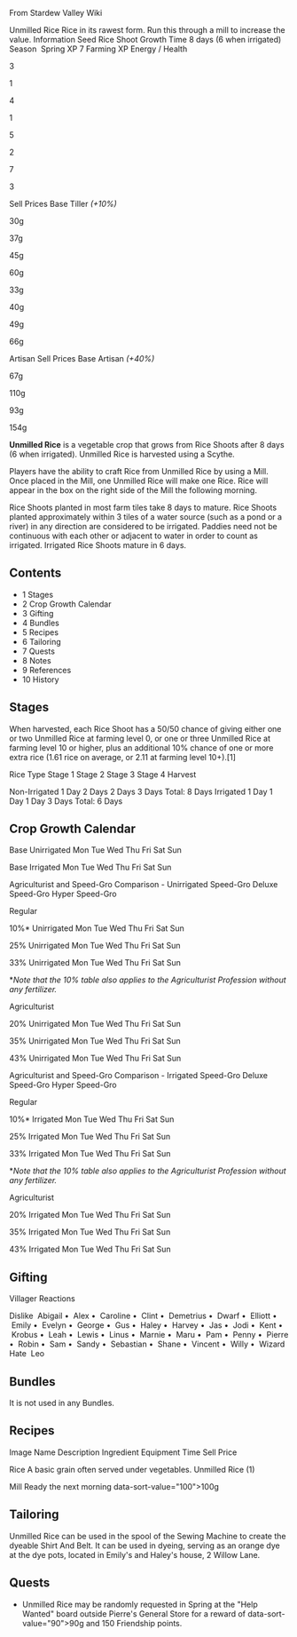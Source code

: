 From Stardew Valley Wiki

Unmilled Rice Rice in its rawest form. Run this through a mill to increase the value. Information Seed Rice Shoot Growth Time 8 days (6 when irrigated) Season  Spring XP 7 Farming XP Energy / Health

3

1

4

1

5

2

7

3

Sell Prices Base Tiller *(+10%)*

30g

37g

45g

60g

33g

40g

49g

66g

Artisan Sell Prices Base Artisan *(+40%)*

67g

110g

93g

154g

**Unmilled Rice** is a vegetable crop that grows from Rice Shoots after 8 days (6 when irrigated). Unmilled Rice is harvested using a Scythe.

Players have the ability to craft Rice from Unmilled Rice by using a Mill. Once placed in the Mill, one Unmilled Rice will make one Rice. Rice will appear in the box on the right side of the Mill the following morning.

Rice Shoots planted in most farm tiles take 8 days to mature. Rice Shoots planted approximately within 3 tiles of a water source (such as a pond or a river) in any direction are considered to be irrigated. Paddies need not be continuous with each other or adjacent to water in order to count as irrigated. Irrigated Rice Shoots mature in 6 days.

## Contents

- 1 Stages
- 2 Crop Growth Calendar
- 3 Gifting
- 4 Bundles
- 5 Recipes
- 6 Tailoring
- 7 Quests
- 8 Notes
- 9 References
- 10 History

## Stages

When harvested, each Rice Shoot has a 50/50 chance of giving either one or two Unmilled Rice at farming level 0, or one or three Unmilled Rice at farming level 10 or higher, plus an additional 10% chance of one or more extra rice (1.61 rice on average, or 2.11 at farming level 10+).\[1]

Rice Type Stage 1 Stage 2 Stage 3 Stage 4 Harvest

Non-Irrigated 1 Day 2 Days 2 Days 3 Days Total: 8 Days Irrigated 1 Day 1 Day 1 Day 3 Days Total: 6 Days

## Crop Growth Calendar

Base Unirrigated Mon Tue Wed Thu Fri Sat Sun

Base Irrigated Mon Tue Wed Thu Fri Sat Sun

Agriculturist and Speed-Gro Comparison - Unirrigated Speed-Gro Deluxe Speed-Gro Hyper Speed-Gro

Regular

10%* Unirrigated Mon Tue Wed Thu Fri Sat Sun

25% Unirrigated Mon Tue Wed Thu Fri Sat Sun

33% Unirrigated Mon Tue Wed Thu Fri Sat Sun

\**Note that the 10% table also applies to the Agriculturist Profession without any fertilizer.*

Agriculturist

20% Unirrigated Mon Tue Wed Thu Fri Sat Sun

35% Unirrigated Mon Tue Wed Thu Fri Sat Sun

43% Unirrigated Mon Tue Wed Thu Fri Sat Sun

Agriculturist and Speed-Gro Comparison - Irrigated Speed-Gro Deluxe Speed-Gro Hyper Speed-Gro

Regular

10%* Irrigated Mon Tue Wed Thu Fri Sat Sun

25% Irrigated Mon Tue Wed Thu Fri Sat Sun

33% Irrigated Mon Tue Wed Thu Fri Sat Sun

\**Note that the 10% table also applies to the Agriculturist Profession without any fertilizer.*

Agriculturist

20% Irrigated Mon Tue Wed Thu Fri Sat Sun

35% Irrigated Mon Tue Wed Thu Fri Sat Sun

43% Irrigated Mon Tue Wed Thu Fri Sat Sun

## Gifting

Villager Reactions

Dislike  Abigail •  Alex •  Caroline •  Clint •  Demetrius •  Dwarf •  Elliott •  Emily •  Evelyn •  George •  Gus •  Haley •  Harvey •  Jas •  Jodi •  Kent •  Krobus •  Leah •  Lewis •  Linus •  Marnie •  Maru •  Pam •  Penny •  Pierre •  Robin •  Sam •  Sandy •  Sebastian •  Shane •  Vincent •  Willy •  Wizard Hate  Leo

## Bundles

It is not used in any Bundles.

## Recipes

Image Name Description Ingredient Equipment Time Sell Price

Rice A basic grain often served under vegetables. Unmilled Rice (1)

Mill Ready the next morning data-sort-value="100"&gt;100g

## Tailoring

Unmilled Rice can be used in the spool of the Sewing Machine to create the dyeable Shirt And Belt. It can be used in dyeing, serving as an orange dye at the dye pots, located in Emily's and Haley's house, 2 Willow Lane.

## Quests

- Unmilled Rice may be randomly requested in Spring at the "Help Wanted" board outside Pierre's General Store for a reward of data-sort-value="90"&gt;90g and 150 Friendship points.